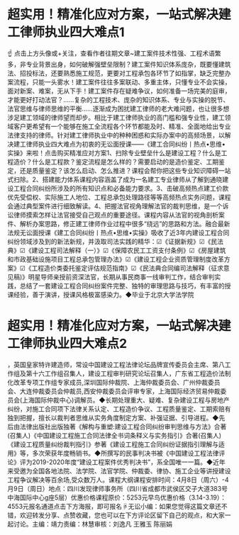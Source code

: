 # 超实用！精准化应对方案，一站式解决建工律师执业四大难点1

☝ 点击上方头像或+关注，查看作者往期文章~建工案件技术性强、工程术语繁多，非专业背景出身，如何破解强壁垒限制？建工案件知识体系庞杂，既要懂建筑法、招投标法，还要熟悉施工规范，更要对工程承包各环节了如指掌，缺乏完整办案流程，只能一头雾水！建工案件往往多案联动、多重主体，只懂专业不会实操，面对新案、难案，无从下手！建工案件存在疑难争议，如何准备一场完美的庭审，才能更好打动法官？……复杂的工程技术、庞杂的知识体系、专业与实操的脱节、法官思维与律师思维的平衡……逐渐成为困扰建工律师的老大难问题，也让很多想涉足建工领域的律师望而却步。相比于建工律师执业的高门槛和强专业性，建工领域客户更希望有一个能够在施工全流程各个环节都能及时、精准、全面地给出专业法律支持的律师。针对建工律师执业中的种种困惑和实际办案中的高频场景，以解决建工律师执业四大难点为初衷的无讼面授课——《建工合同纠纷丨热点•思维•实操》来啦！点击购买精准应对方案1、扫除专业壁垒什么是建设工程？什么是工程造价？什么是工程款？鉴定流程是怎么样的？需要启动的是造价鉴定、工期鉴定，还是质量鉴定？该怎么启动、怎么推进？课程会帮你把这些专业知识障碍一站式扫除。2、搭建能力体系课程内容涵盖了成为一名建工专业律师从了解到通晓建设工程合同纠纷所涉及的所有知识点和必备能力要求。3、击破高频热点建工价款优先受偿权、实际施工人地位、工程总承包处理路径等等高频热点实务问题，课程会通过典型案件进行细致解读。4、把握法官视角理解法官的裁判思维，是一个诉讼律师摸索怎样让法官接受自己观点的重要途径。课程内容从法官的视角剖析案件、解析办案思路，修正建工律师作业过程中很多“绕远”的思路和方法。融合最新法规无讼面授课《建工合同纠纷丨热点•思维•实操》吸收了近3年内建设工程合同纠纷领域涉及到的新法新规，并汲取司法实践的精华：☑《证据新规》☑《民法典》☑《建设工程司法解释（一）》☑《保障农民工工资支付条例》☑《房屋建筑和市政基础设施项目工程总承包管理办法》☑《建设工程企业资质管理制度改革方案》☑《工程造价类委托鉴定评估规范指南》☑《民法典合同编司法解释（征求意见稿)》明星导师亲授前资深法官，长期从事民商事一线审判工作，结合审判实践，总结了一套建设工程合同纠纷案件完整、独特的审理思路与技巧，有丰富的授课经验，善于演讲，授课风格极富感染力。◆毕业于北京大学法学院

# 超实用！精准化应对方案，一站式解决建工律师执业四大难点2

，英国皇家特许建造师，常设中国建设工程法律论坛品牌宣传委员会主席、第八工作组及第十六工作组召集人，建设工程审判研究论坛召集人，广东省工程造价法制化改革专项工作组专家成员,深圳国际仲裁院、上海仲裁委员会、广州仲裁委员会、大连仲裁委员会仲裁员,西安仲裁委员会评审专家，上海国际经济贸易仲裁委员会(上海国际仲裁中心)调解员。◆长期处理重大、疑难、复杂建设工程与房地产纠纷，对施工合同项下法律关系认定、工程造价争议、工程质量鉴定、工期索赔有独到把握，擅长以裁判者思维从实务角度制定方案、补强证据、引导进程。◆先后由法律出版社出版独著《解构与重塑:建设工程合同纠纷审判思维与方法》合著(召集人)《中国建设工程施工合同法律全书词条释义与实务指引》合著(召集人)《建设工程质量纠纷裁判指引》参著《建设工程施工合同纠纷证据指引理解与适用》等，多次荣获年度畅销书。◆所撰写的民事判决书被《中国建设工程法律评论》评为2019-2020年度“建设工程案件优秀判决书”，系全国唯一一篇。◆近年来受邀为全国各地法院、法学院、法官学院、仲裁委、律协、施工企业等讲授建设工程争议解决等百余场,受众数万人。课程大纲课程安排时间：4月8日（周六）-4月9日（周日）地点：四川发现律师事务所（四川省成都市武侯区交子大道383号中海国际中心g座5层）优惠价格课程原价：5253元早鸟优惠价格（3.14-3.19）：4553元报名通道点击下方海报，即可报名☟无讼小编：如果您觉得这篇文章还不错，欢迎转发分享、点赞收藏，您也可以在下方评论区留下自己的观点，和大家一起讨论。主编：靖力责编：林慧审核：刘逸凡 王雅玉 陈丽娟

